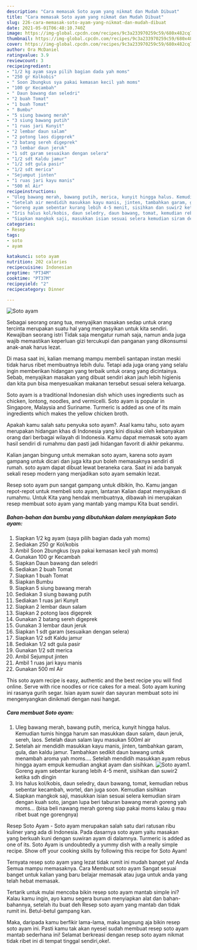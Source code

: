```yaml
---
description: "Cara memasak Soto ayam yang nikmat dan Mudah Dibuat"
title: "Cara memasak Soto ayam yang nikmat dan Mudah Dibuat"
slug: 226-cara-memasak-soto-ayam-yang-nikmat-dan-mudah-dibuat
date: 2021-05-01T06:48:10.740Z
image: https://img-global.cpcdn.com/recipes/9c3a233970259c59/680x482cq70/soto-ayam-foto-resep-utama.jpg
thumbnail: https://img-global.cpcdn.com/recipes/9c3a233970259c59/680x482cq70/soto-ayam-foto-resep-utama.jpg
cover: https://img-global.cpcdn.com/recipes/9c3a233970259c59/680x482cq70/soto-ayam-foto-resep-utama.jpg
author: Ora McDaniel
ratingvalue: 3.9
reviewcount: 3
recipeingredient:
- "1/2 kg ayam saya pilih bagian dada yah moms"
- "250 gr Kolkobis"
- " Soon 2bungkus sya pakai kemasan kecil yah moms"
- "100 gr Kecambah"
- " Daun bawang dan seledri"
- "2 buah Tomat"
- "1 buah Tomat"
- " Bumbu"
- "5 siung bawang merah"
- "3 siung bawang putih"
- "1 ruas jari Kunyit"
- "2 lembar daun salam"
- "2 potong laos digeprek"
- "2 batang sereh digeprek"
- "3 lembar daun jeruk"
- "1 sdt garam sesuaikan dengan selera"
- "1/2 sdt Kaldu jamur"
- "1/2 sdt gula pasir"
- "1/2 sdt merica"
- "Sejumput jinten"
- "1 ruas jari kayu manis"
- "500 ml Air"
recipeinstructions:
- "Uleg bawang merah, bawang putih, merica, kunyit hingga halus. Kemudian tumis hingga harum san masukkan daun salam, daun jeruk, sereh, laos. Setelah daun salam layu masukan 500ml air"
- "Setelah air mendidih masukkan kayu manis, jinten, tambahkan garam, gula, dan kaldu jamur. Tambahkan sedikit daun bawang untuk menambah aroma yah moms.... Setelah mendidih masukkan ayam rebus hingga ayam empuk kemudian angkat ayam dan sisihkan."
- "Goreng ayam sebentar kurang lebih 4-5 menit, sisihkan dan suwir2 ketika sdh dingin"
- "Iris halus kol/kobis, daun seledry, daun bawang, tomat, kemudian rebus sebentar kecambah, wortel, dan juga soon. Kemudian sisihkan"
- "Siapkan mangkok saji, masukkan isian sesuai selera kemudian siram dengan kuah soto, jangan lupa beri taburan bawang merah goreng yah moms... (bisa beli nawang merah goreng siap pakai moms kalau g mau ribet buat nge gorengnya)"
categories:
- Resep
tags:
- soto
- ayam

katakunci: soto ayam 
nutrition: 202 calories
recipecuisine: Indonesian
preptime: "PT34M"
cooktime: "PT37M"
recipeyield: "2"
recipecategory: Dinner

---
```



![Soto ayam](https://img-global.cpcdn.com/recipes/9c3a233970259c59/680x482cq70/soto-ayam-foto-resep-utama.jpg)

Sebagai seorang orang tua, menyajikan masakan sedap untuk orang tercinta merupakan suatu hal yang mengasyikan untuk kita sendiri. Kewajiban seorang istri Tidak saja mengatur rumah saja, namun anda juga wajib memastikan keperluan gizi tercukupi dan panganan yang dikonsumsi anak-anak harus lezat.

Di masa  saat ini, kalian memang mampu membeli santapan instan meski tidak harus ribet membuatnya lebih dulu. Tetapi ada juga orang yang selalu ingin memberikan hidangan yang terbaik untuk orang yang dicintainya. Sebab, menyajikan masakan yang dibuat sendiri akan jauh lebih higienis dan kita pun bisa menyesuaikan makanan tersebut sesuai selera keluarga. 

Soto ayam is a traditional Indonesian dish which uses ingredients such as chicken, lontong, noodles, and vermicelli. Soto ayam is popular in Singapore, Malaysia and Suriname. Turmeric is added as one of its main ingredients which makes the yellow chicken broth.

Apakah kamu salah satu penyuka soto ayam?. Asal kamu tahu, soto ayam merupakan hidangan khas di Indonesia yang kini disukai oleh kebanyakan orang dari berbagai wilayah di Indonesia. Kamu dapat memasak soto ayam hasil sendiri di rumahmu dan pasti jadi hidangan favorit di akhir pekanmu.

Kalian jangan bingung untuk memakan soto ayam, karena soto ayam gampang untuk dicari dan juga kita pun boleh memasaknya sendiri di rumah. soto ayam dapat dibuat lewat beraneka cara. Saat ini ada banyak sekali resep modern yang menjadikan soto ayam semakin lezat.

Resep soto ayam pun sangat gampang untuk dibikin, lho. Kamu jangan repot-repot untuk membeli soto ayam, lantaran Kalian dapat menyajikan di rumahmu. Untuk Kita yang hendak membuatnya, dibawah ini merupakan resep membuat soto ayam yang mantab yang mampu Kita buat sendiri.

<!--inarticleads1-->

##### Bahan-bahan dan bumbu yang dibutuhkan dalam menyiapkan Soto ayam:

1. Siapkan 1/2 kg ayam (saya pilih bagian dada yah moms)
1. Sediakan 250 gr Kol/kobis
1. Ambil  Soon 2bungkus (sya pakai kemasan kecil yah moms)
1. Gunakan 100 gr Kecambah
1. Siapkan  Daun bawang dan seledri
1. Sediakan 2 buah Tomat
1. Siapkan 1 buah Tomat
1. Siapkan  Bumbu
1. Siapkan 5 siung bawang merah
1. Sediakan 3 siung bawang putih
1. Sediakan 1 ruas jari Kunyit
1. Siapkan 2 lembar daun salam
1. Siapkan 2 potong laos digeprek
1. Gunakan 2 batang sereh digeprek
1. Gunakan 3 lembar daun jeruk
1. Siapkan 1 sdt garam (sesuaikan dengan selera)
1. Siapkan 1/2 sdt Kaldu jamur
1. Sediakan 1/2 sdt gula pasir
1. Gunakan 1/2 sdt merica
1. Ambil Sejumput jinten
1. Ambil 1 ruas jari kayu manis
1. Gunakan 500 ml Air


This soto ayam recipe is easy, authentic and the best recipe you will find online. Serve with rice noodles or rice cakes for a meal. Soto ayam kuning ini rasanya gurih segar. Isian ayam suwir dan sayuran membuat soto ini mengenyangkan dinikmati dengan nasi hangat. 

<!--inarticleads2-->

##### Cara membuat Soto ayam:

1. Uleg bawang merah, bawang putih, merica, kunyit hingga halus. Kemudian tumis hingga harum san masukkan daun salam, daun jeruk, sereh, laos. Setelah daun salam layu masukan 500ml air
1. Setelah air mendidih masukkan kayu manis, jinten, tambahkan garam, gula, dan kaldu jamur. Tambahkan sedikit daun bawang untuk menambah aroma yah moms.... Setelah mendidih masukkan ayam rebus hingga ayam empuk kemudian angkat ayam dan sisihkan.
<img src="//assets-global.cpcdn.com/assets/icons/button_play-2c75c40dde080a61004c1f40b05d8f140eaff45d7e9e6481dc71c63d2e7c4909.png" alt="Soto ayam">1. Goreng ayam sebentar kurang lebih 4-5 menit, sisihkan dan suwir2 ketika sdh dingin
1. Iris halus kol/kobis, daun seledry, daun bawang, tomat, kemudian rebus sebentar kecambah, wortel, dan juga soon. Kemudian sisihkan
1. Siapkan mangkok saji, masukkan isian sesuai selera kemudian siram dengan kuah soto, jangan lupa beri taburan bawang merah goreng yah moms... (bisa beli nawang merah goreng siap pakai moms kalau g mau ribet buat nge gorengnya)


Resep Soto Ayam - Soto ayam merupakan salah satu dari ratusan ribu kuliner yang ada di Indonesia. Pada dasarnya soto ayam yaitu masakan yang berkuah kuni dengan suwiran ayam di dalamnya. Turmeric is added as one of its. Soto Ayam is undoubtedly a yummy dish with a really simple recipe. Show off your cooking skills by following this recipe for Soto Ayam! 

Ternyata resep soto ayam yang lezat tidak rumit ini mudah banget ya! Anda Semua mampu memasaknya. Cara Membuat soto ayam Sangat sesuai banget untuk kalian yang baru belajar memasak atau juga untuk anda yang telah hebat memasak.

Tertarik untuk mulai mencoba bikin resep soto ayam mantab simple ini? Kalau kamu ingin, ayo kamu segera buruan menyiapkan alat dan bahan-bahannya, setelah itu buat deh Resep soto ayam yang mantab dan tidak rumit ini. Betul-betul gampang kan. 

Maka, daripada kamu berfikir lama-lama, maka langsung aja bikin resep soto ayam ini. Pasti kamu tak akan nyesel sudah membuat resep soto ayam mantab sederhana ini! Selamat berkreasi dengan resep soto ayam nikmat tidak ribet ini di tempat tinggal sendiri,oke!.

